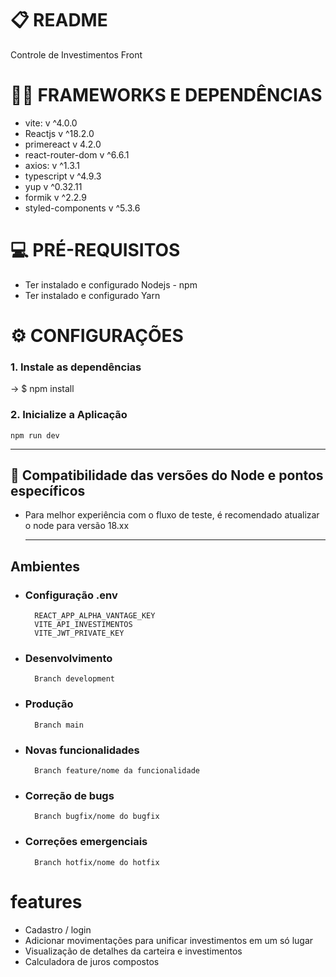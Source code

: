 # 📋 README 

Controle de Investimentos Front

# 🧑‍💻 FRAMEWORKS E DEPENDÊNCIAS 

* vite: v ^4.0.0
* Reactjs v ^18.2.0
* primereact v 4.2.0
* react-router-dom v ^6.6.1
* axios: v ^1.3.1
* typescript v ^4.9.3
* yup v ^0.32.11
* formik v ^2.2.9
* styled-components v ^5.3.6

# 💻 PRÉ-REQUISITOS 

* Ter instalado e configurado Nodejs - npm
* Ter instalado e configurado Yarn

# ⚙️ CONFIGURAÇÕES 

### 1. Instale as dependências
→ $ npm install
### 2. Inicialize a Aplicação
``` npm run dev ```

---

## 🔁 Compatibilidade das versões do Node e pontos específicos
- Para melhor experiência com o fluxo de teste, é recomendado atualizar o node para versão 18.xx
  
  ---
  
## Ambientes

* ### Configuração .env
        REACT_APP_ALPHA_VANTAGE_KEY
        VITE_API_INVESTIMENTOS
        VITE_JWT_PRIVATE_KEY 
  
* ### Desenvolvimento
        Branch development
* ### Produção
        Branch main
* ### Novas funcionalidades
        Branch feature/nome da funcionalidade
* ### Correção de bugs
        Branch bugfix/nome do bugfix
* ### Correções emergenciais
        Branch hotfix/nome do hotfix

# features

* Cadastro / login
* Adicionar movimentações para unificar investimentos em um só lugar
* Visualização de detalhes da carteira e investimentos
* Calculadora de juros compostos 
